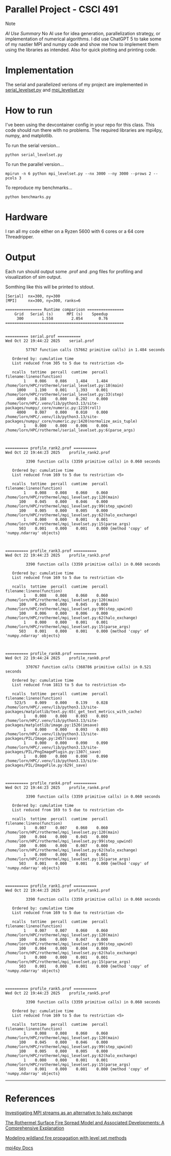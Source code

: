 # Parallel Project - CSCI 491


> [!NOTE]
> *AI Use Summary*
> No AI use for idea generation, parallelization strategy,
> or implementation of numerical algorithms. I did use
> ChatGPT 5 to take some of my nastier MPI and numpy code
> and show me how to implement them using the libraries as
> intended. Also for quick plotting and printing code.


# Implementation

The serial and parallelized verions of my project are implemented in [serial_levelset.py](./serial_levelset.py) and [mpi_levelset.py](./mpi_levelset.py)

# How to run

I've been using the devcontainer config in your repo for
this class. This code should run there with no problems. The
required libraries are mpi4py, numpy, and matplotlib.


To run the serial version...

```
python serial_levelset.py
```

To run the parallel version...

```
mpirun -n 6 python mpi_levelset.py --nx 3000 --ny 3000 --prows 2 --pcols 3
```

To reproduce my benchmarks...

```
python benchmarks.py
```

# Hardware

I ran all my code either on a Ryzen 5600 with 6 cores or a
64 core Threadripper. 

# Output

Each run should output some .prof and .png files for
profiling and visualization of sim output. 

Somthing like this will be printed to stdout.

```
[Serial]  nx=300, ny=300
[MPI]     nx=300, ny=300, ranks=6

================ Runtime comparison ================
    Grid   Serial (s)      MPI (s)    Speedup
     300        1.558        2.054       0.76
====================================================


========== serial.prof ==========
Wed Oct 22 19:44:22 2025    serial.prof

         57767 function calls (57662 primitive calls) in 1.484 seconds

   Ordered by: cumulative time
   List reduced from 305 to 5 due to restriction <5>

   ncalls  tottime  percall  cumtime  percall filename:lineno(function)
        1    0.086    0.086    1.484    1.484 /home/lorn/HPC/rothermel/serial_levelset.py:18(main)
     1000    1.190    0.001    1.393    0.001 /home/lorn/HPC/rothermel/serial_levelset.py:33(step)
     4000    0.188    0.000    0.202    0.000 /home/lorn/HPC/.venv/lib/python3.13/site-packages/numpy/_core/numeric.py:1219(roll)
     4000    0.007    0.000    0.010    0.000 /home/lorn/HPC/.venv/lib/python3.13/site-packages/numpy/_core/numeric.py:1420(normalize_axis_tuple)
        1    0.000    0.000    0.006    0.006 /home/lorn/HPC/rothermel/serial_levelset.py:6(parse_args)



========== profile_rank2.prof ==========
Wed Oct 22 19:44:23 2025    profile_rank2.prof

         3390 function calls (3359 primitive calls) in 0.060 seconds

   Ordered by: cumulative time
   List reduced from 169 to 5 due to restriction <5>

   ncalls  tottime  percall  cumtime  percall filename:lineno(function)
        1    0.008    0.008    0.060    0.060 /home/lorn/HPC/rothermel/mpi_levelset.py:120(main)
      100    0.045    0.000    0.046    0.000 /home/lorn/HPC/rothermel/mpi_levelset.py:99(step_upwind)
      100    0.005    0.000    0.005    0.000 /home/lorn/HPC/rothermel/mpi_levelset.py:62(halo_exchange)
        1    0.000    0.000    0.001    0.001 /home/lorn/HPC/rothermel/mpi_levelset.py:15(parse_args)
      503    0.001    0.000    0.001    0.000 {method 'copy' of 'numpy.ndarray' objects}



========== profile_rank3.prof ==========
Wed Oct 22 19:44:23 2025    profile_rank3.prof

         3390 function calls (3359 primitive calls) in 0.060 seconds

   Ordered by: cumulative time
   List reduced from 169 to 5 due to restriction <5>

   ncalls  tottime  percall  cumtime  percall filename:lineno(function)
        1    0.008    0.008    0.060    0.060 /home/lorn/HPC/rothermel/mpi_levelset.py:120(main)
      100    0.045    0.000    0.045    0.000 /home/lorn/HPC/rothermel/mpi_levelset.py:99(step_upwind)
      100    0.006    0.000    0.006    0.000 /home/lorn/HPC/rothermel/mpi_levelset.py:62(halo_exchange)
        1    0.000    0.000    0.001    0.001 /home/lorn/HPC/rothermel/mpi_levelset.py:15(parse_args)
      503    0.001    0.000    0.001    0.000 {method 'copy' of 'numpy.ndarray' objects}



========== profile_rank0.prof ==========
Wed Oct 22 19:44:24 2025    profile_rank0.prof

         370767 function calls (360786 primitive calls) in 0.521 seconds

   Ordered by: cumulative time
   List reduced from 1813 to 5 due to restriction <5>

   ncalls  tottime  percall  cumtime  percall filename:lineno(function)
    523/5    0.009    0.000    0.139    0.028 /home/lorn/HPC/.venv/lib/python3.13/site-packages/matplotlib/text.py:65(_get_text_metrics_with_cache)
        1    0.000    0.000    0.093    0.093 /home/lorn/HPC/.venv/lib/python3.13/site-packages/matplotlib/image.py:1526(imsave)
        1    0.000    0.000    0.093    0.093 /home/lorn/HPC/.venv/lib/python3.13/site-packages/PIL/Image.py:2457(save)
        1    0.000    0.000    0.090    0.090 /home/lorn/HPC/.venv/lib/python3.13/site-packages/PIL/PngImagePlugin.py:1307(_save)
        1    0.000    0.000    0.090    0.090 /home/lorn/HPC/.venv/lib/python3.13/site-packages/PIL/ImageFile.py:629(_save)



========== profile_rank4.prof ==========
Wed Oct 22 19:44:23 2025    profile_rank4.prof

         3390 function calls (3359 primitive calls) in 0.060 seconds

   Ordered by: cumulative time
   List reduced from 169 to 5 due to restriction <5>

   ncalls  tottime  percall  cumtime  percall filename:lineno(function)
        1    0.007    0.007    0.060    0.060 /home/lorn/HPC/rothermel/mpi_levelset.py:120(main)
      100    0.044    0.000    0.045    0.000 /home/lorn/HPC/rothermel/mpi_levelset.py:99(step_upwind)
      100    0.006    0.000    0.007    0.000 /home/lorn/HPC/rothermel/mpi_levelset.py:62(halo_exchange)
        1    0.000    0.000    0.001    0.001 /home/lorn/HPC/rothermel/mpi_levelset.py:15(parse_args)
      503    0.001    0.000    0.001    0.000 {method 'copy' of 'numpy.ndarray' objects}



========== profile_rank1.prof ==========
Wed Oct 22 19:44:23 2025    profile_rank1.prof

         3390 function calls (3359 primitive calls) in 0.060 seconds

   Ordered by: cumulative time
   List reduced from 169 to 5 due to restriction <5>

   ncalls  tottime  percall  cumtime  percall filename:lineno(function)
        1    0.007    0.007    0.060    0.060 /home/lorn/HPC/rothermel/mpi_levelset.py:120(main)
      100    0.046    0.000    0.047    0.000 /home/lorn/HPC/rothermel/mpi_levelset.py:99(step_upwind)
      100    0.004    0.000    0.004    0.000 /home/lorn/HPC/rothermel/mpi_levelset.py:62(halo_exchange)
        1    0.000    0.000    0.001    0.001 /home/lorn/HPC/rothermel/mpi_levelset.py:15(parse_args)
      503    0.001    0.000    0.001    0.000 {method 'copy' of 'numpy.ndarray' objects}



========== profile_rank5.prof ==========
Wed Oct 22 19:44:23 2025    profile_rank5.prof

         3390 function calls (3359 primitive calls) in 0.060 seconds

   Ordered by: cumulative time
   List reduced from 169 to 5 due to restriction <5>

   ncalls  tottime  percall  cumtime  percall filename:lineno(function)
        1    0.008    0.008    0.060    0.060 /home/lorn/HPC/rothermel/mpi_levelset.py:120(main)
      100    0.045    0.000    0.046    0.000 /home/lorn/HPC/rothermel/mpi_levelset.py:99(step_upwind)
      100    0.005    0.000    0.005    0.000 /home/lorn/HPC/rothermel/mpi_levelset.py:62(halo_exchange)
        1    0.000    0.000    0.001    0.001 /home/lorn/HPC/rothermel/mpi_levelset.py:15(parse_args)
      503    0.001    0.000    0.001    0.000 {method 'copy' of 'numpy.ndarray' objects}
```

---

# References
[Investigating MPI streams as an alternative to halo
exchange](https://static.epcc.ed.ac.uk/dissertations/hpc-msc/2014-2015/Investigating%20MPI%20streams%20as%20an%20alternative%20to%20halo%20exchange.pdf)

[The Rothermel Surface Fire Spread
Model and Associated Developments:
A Comprehensive Explanation](https://www.fs.usda.gov/rm/pubs_series/rmrs/gtr/rmrs_gtr371.pdf)

[Modeling wildland fire propagation with level set methods](https://www.fs.usda.gov/psw/publications/4402/mallet.2009.modelingWildlandFirePropagation.pdf)

[mpi4py Docs](https://mpi4py.readthedocs.io/en/stable/)

